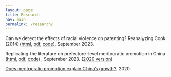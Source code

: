 ```yaml
---
layout: page
title: Research
nav: main
permalink: /research/
---
```


Can we detect the effects of racial violence on patenting? Reanalyzing Cook (2014) ([html](https://michaelwiebe.com/assets/cook_reanalysis), [pdf](https://michaelwiebe.com/assets/cook_reanalysis.pdf), [code](https://github.com/maswiebe/cook_reanalysis)), September 2023.

Replicating the literature on prefecture-level meritocratic promotion in China ([html](https://michaelwiebe.com/assets/promotion), [pdf](https://michaelwiebe.com/assets/promotion.pdf), [code]())
, September 2023.
([2020 version](https://michaelwiebe.com/assets/ch2.pdf))
<!-- ["Replicating the literature on meritocratic promotion in China"]-->
<!-- Replicating the literature on meritocratic promotion of prefecture leaders in China-->

[Does meritocratic promotion explain China’s growth?](https://michaelwiebe.com/assets/ch1.pdf), 2020.
